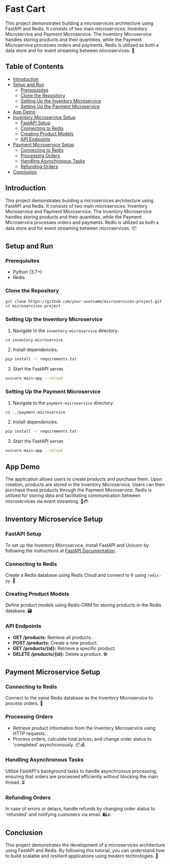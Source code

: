 # Fast Cart

This project demonstrates building a microservices architecture using FastAPI and Redis. It consists of two main microservices: Inventory Microservice and Payment Microservice. The Inventory Microservice handles storing products and their quantities, while the Payment Microservice processes orders and payments. Redis is utilized as both a data store and for event streaming between microservices. 🚀

## Table of Contents

- [Introduction](#introduction)
- [Setup and Run](#setup-and-run)
  - [Prerequisites](#prerequisites)
  - [Clone the Repository](#clone-the-repository)
  - [Setting Up the Inventory Microservice](#setting-up-the-inventory-microservice)
  - [Setting Up the Payment Microservice](#setting-up-the-payment-microservice)
- [App Demo](#app-demo)
- [Inventory Microservice Setup](#inventory-microservice-setup)
  - [FastAPI Setup](#fastapi-setup)
  - [Connecting to Redis](#connecting-to-redis)
  - [Creating Product Models](#creating-product-models)
  - [API Endpoints](#api-endpoints)
- [Payment Microservice Setup](#payment-microservice-setup)
  - [Connecting to Redis](#connecting-to-redis)
  - [Processing Orders](#processing-orders)
  - [Handling Asynchronous Tasks](#handling-asynchronous-tasks)
  - [Refunding Orders](#refunding-orders)
- [Conclusion](#conclusion)

## Introduction

This project demonstrates building a microservices architecture using FastAPI and Redis. It consists of two main microservices: Inventory Microservice and Payment Microservice. The Inventory Microservice handles storing products and their quantities, while the Payment Microservice processes orders and payments. Redis is utilized as both a data store and for event streaming between microservices. 📦

## Setup and Run

### Prerequisites

- Python (3.7+)
- Redis

### Clone the Repository

```bash
git clone https://github.com/your-username/microservices-project.git
cd microservices-project
```

### Setting Up the Inventory Microservice

1. Navigate to the `inventory-microservice` directory.

```bash
cd inventory-microservice
```

2. Install dependencies.

```bash
pip install -r requirements.txt
```

3. Start the FastAPI server.

```bash
uvicorn main:app --reload
```

### Setting Up the Payment Microservice

1. Navigate to the `payment-microservice` directory.

```bash
cd ../payment-microservice
```

2. Install dependencies.

```bash
pip install -r requirements.txt
```

3. Start the FastAPI server.

```bash
uvicorn main:app --reload
```

## App Demo

The application allows users to create products and purchase them. Upon creation, products are stored in the Inventory Microservice. Users can then purchase these products through the Payment Microservice. Redis is utilized for storing data and facilitating communication between microservices via event streaming. 🛒💳

## Inventory Microservice Setup

### FastAPI Setup

To set up the Inventory Microservice, install FastAPI and Uvicorn by following the instructions at [FastAPI Documentation](https://fastapi.tiangolo.com/).

### Connecting to Redis

Create a Redis database using Redis Cloud and connect to it using `redis-py`. 📡

### Creating Product Models

Define product models using Redis-ORM for storing products in the Redis database. 🗃️

### API Endpoints

- **GET /products:** Retrieve all products.
- **POST /products:** Create a new product.
- **GET /products/{id}:** Retrieve a specific product.
- **DELETE /products/{id}:** Delete a product. 🛠️

## Payment Microservice Setup

### Connecting to Redis

Connect to the same Redis database as the Inventory Microservice to process orders. 🔄

### Processing Orders

- Retrieve product information from the Inventory Microservice using HTTP requests.
- Process orders, calculate total prices, and change order status to 'completed' asynchronously. 📦💰

### Handling Asynchronous Tasks

Utilize FastAPI's background tasks to handle asynchronous processing, ensuring that orders are processed efficiently without blocking the main thread. ⏳

### Refunding Orders

In case of errors or delays, handle refunds by changing order status to 'refunded' and notifying customers via email. 🛍️🔙

## Conclusion

This project demonstrates the development of a microservices architecture using FastAPI and Redis. By following this tutorial, you can understand how to build scalable and resilient applications using modern technologies. 🎉
